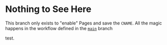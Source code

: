 # Nothing to See Here

This branch only exists to "enable" Pages and save the `CNAME`. All the magic happens in the workflow defined in the [`main`](https://github.com/3981BD/3981BD.github.io/tree/main) branch

test.

